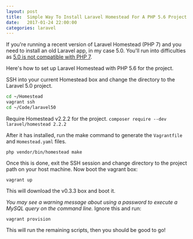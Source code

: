 ```yaml
---
layout: post
title:  Simple Way To Install Laravel Homestead For A PHP 5.6 Project
date:   2017-01-24 22:00:00
categories: laravel
---
```

If you're running a recent version of Laravel Homestead (PHP 7) and you need to
install an old Laravel app, in my case 5.0. You'll run into difficulties as [5.0
is not compatible with PHP 7](https://laravel.com/docs/5.0/installation#server-requirements).

Here's how to set up Laravel Homestead with PHP 5.6 for the project.

SSH into your current Homestead box and change the directory to the Laravel 5.0
project.

```bash
cd ~/Homestead
vagrant ssh
cd ~/Code/laravel50
```

Require Homestead v2.2.2 for the project.
`composer require --dev laravel/homestead 2.2.2`

After it has installed, run the make command to generate the `Vagrantfile` and
`Homestead.yaml` files.

`php vendor/bin/homestead make`

Once this is done, exit the SSH session and change directory to the project path
on your host machine. Now boot the vagrant box:

`vagrant up`

This will download the v0.3.3 box and boot it.

*You may see a warning message about using a password to execute a MySQL query
on the command line.* Ignore this and run:

`vagrant provision`

This will run the remaining scripts, then you should be good to go!
